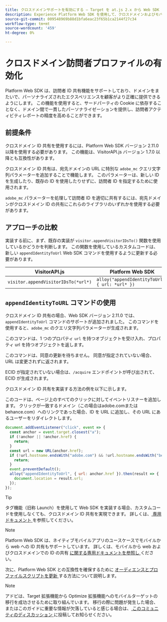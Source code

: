 ```yaml
---
title: クロスドメインサポートを有効にする – Target を at.js 2.x から Web SDK に移行します
description: Experience Platform Web SDK を使用して、クロスドメインおよびモバイルアプリから web ブラウザーへのシナリオに対応するようにAdobe Targetを設定する方法について説明します。
source-git-commit: 009548969b88d1bfa6eac23f65b1ca2144f27c34
workflow-type: tm+mt
source-wordcount: '459'
ht-degree: 0%

---
```


# クロスドメイン訪問者プロファイルの有効化

Platform Web SDK は、訪問者 ID 共有機能をサポートしており、ドメインをまたいで、パーソナライズされたエクスペリエンスを顧客がより正確に提供できるようにします。 この機能を使用すると、サードパーティの Cookie に依存することなく、ドメイン間で一貫したパーソナライゼーションを提供し、訪問者アクティビティレポートの精度を高めることができます。

## 前提条件

クロスドメイン ID 共有を使用するには、Platform Web SDK バージョン 2.11.0 以降を使用する必要があります。 この機能は、VisitorAPI.js バージョン 1.7.0 以降とも互換性があります。

クロスドメイン ID 共有は、宛先ドメインの URL に特別な `adobe_mc` クエリ文字列パラメーターを追加することで機能します。 このパラメーターは、新しい ID を生成したり、既存の ID を使用したりせずに、訪問者 ID を指定するために使用されます。

`adobe_mc` パラメーターを処理して訪問者 ID を適切に共有するには、宛先ドメインがクロスドメイン ID の共有にこれらのライブラリのいずれかを使用する必要があります。

## アプローチの比較

実装する前に、まず、既存の実装が `visitor.appendVisitorIDsTo()` 関数を使用しているかどうかを判断します。 この関数を使用しているカスタムコードは、新しい `appendIdentityToUrl` Web SDK コマンドを使用するように更新する必要があります。

| VisitorAPI.js | Platform Web SDK |
| --- | --- |
| `visitor.appendVisitorIDsTo(*url*)` | `alloy("appendIdentityToUrl", { url: *url* })` |

## `appendIdentityToURL` コマンドの使用

クロスドメイン ID 共有の場合、Web SDK バージョン 2.11.0 では、`appendIdentityToUrl` コマンドのサポートが追加されました。 このコマンドを使用すると、`adobe_mc` のクエリ文字列パラメーターが生成されます。

このコマンドは、1 つのプロパティ `url` を持つオブジェクトを受け入れ、プロパティ url を持つオブジェクトを返します。

このコマンドは、同意の更新を待ちません。 同意が指定されていない場合、URL は変更されずに返されます。

ECID が指定されていない場合は、`/acquire` エンドポイントが呼び出されて、ECID が生成されます。

クロスドメイン ID 共有を実装する方法の例を以下に示します。

このコードは、ページ上のすべてのクリックに対してイベントリスナーを追加します。 クリックが一致するドメイン（この場合はadobe.comまたはbehance.com）へのリンクであった場合、ID を URL に追加し、その URL にあるユーザーをリダイレクトします。

```Javascript
document.addEventListener("click", event => {
  const anchor = event.target.closest("a");
  if (!anchor || !anchor.href) {
    return;
  }
  const url = new URL(anchor.href);
  if (!url.hostname.endsWith("adobe.com") && !url.hostname.endsWith("behance.com")) {
    return;
  }
  event.preventDefault();
  alloy("appendIdentityToUrl", { url: anchor.href }).then(result => {
    document.location = result.url;
  });
});
```

>[!TIP]
>
>タグ機能（旧称 Launch）を使用して Web SDK を実装する場合、カスタムコードを使用しなくても、クロスドメイン ID 共有を実現できます。 詳しくは、[ 専用ドキュメント ](https://experienceleague.adobe.com/docs/experience-platform/edge/identity/id-sharing.html#tags-extension) を参照してください。

>[!NOTE]
>
>Platform Web SDK は、ネイティブモバイルアプリのユースケースでモバイルから web への ID 共有もサポートしています。 詳しくは、モバイルから web およびクロスドメインでの ID の共有 [ に関する専用ドキュメントを参照し ](https://experienceleague.adobe.com/docs/experience-platform/edge/identity/id-sharing.html) ください。

次に、Platform Web SDK との互換性を確保するために [ オーディエンスとプロファイルスクリプトを更新 ](update-audiences.md) する方法について説明します。

>[!NOTE]
>
>アドビは、Target 拡張機能から Optimize 拡張機能へのモバイルターゲットの移行を成功させるために取り組んでいます。 移行の際に問題が発生した場合、またはこのガイドに重要な情報が欠落していると感じる場合は、[ このコミュニティのディスカッション ](https://experienceleaguecommunities.adobe.com/t5/adobe-experience-platform-data/tutorial-discussion-migrate-target-from-at-js-to-web-sdk/m-p/575587#M463) に投稿してお知らせください。
